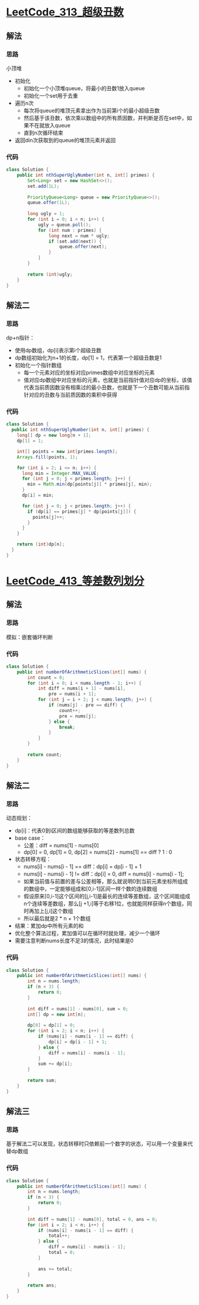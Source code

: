 # [LeetCode_313_超级丑数](https://leetcode-cn.com/problems/super-ugly-number/)
## 解法
### 思路
小顶堆
- 初始化
  - 初始化一个小顶堆queue，将最小的丑数1放入queue
  - 初始化一个set用于去重
- 遍历n次
  - 每次将queue的堆顶元素拿出作为当前第i个的最小超级丑数
  - 然后基于该丑数，依次乘以数组中的所有质因数，并判断是否在set中，如果不在就放入queue
  - 直到n次循环结束
- 返回din次获取到的queue的堆顶元素并返回
### 代码
```java
class Solution {
    public int nthSuperUglyNumber(int n, int[] primes) {
        Set<Long> set = new HashSet<>();
        set.add(1L);
        
        PriorityQueue<Long> queue = new PriorityQueue<>();
        queue.offer(1L);
        
        long ugly = 1;
        for (int i = 0; i < n; i++) {
            ugly = queue.poll();
            for (int num : primes) {
                long next = num * ugly;
                if (set.add(next)) {
                    queue.offer(next);
                }
            }
        }
        
        return (int)ugly;
    }
}
```
## 解法二
### 思路
dp+n指针：
- 使用dp数组，dp[i]表示第i个超级丑数
- dp数组初始化为n+1的长度，dp[1] = 1，代表第一个超级丑数是1
- 初始化一个指针数组
  - 每一个元素对应的坐标对应primes数组中对应坐标的元素
  - 值对应dp数组中对应坐标的元素，也就是当前指针值对应dp的坐标，该值代表当前质因数没有相乘过的最小丑数，也就是下一个丑数可能从当前指针对应的丑数与当前质因数的乘积中获得
### 代码
```java
class Solution {
  public int nthSuperUglyNumber(int n, int[] primes) {
    long[] dp = new long[n + 1];
    dp[1] = 1;

    int[] points = new int[primes.length];
    Arrays.fill(points, 1);

    for (int i = 2; i <= n; i++) {
      long min = Integer.MAX_VALUE;
      for (int j = 0; j < primes.length; j++) {
        min = Math.min(dp[points[j]] * primes[j], min);
      }
      dp[i] = min;

      for (int j = 0; j < primes.length; j++) {
        if (dp[i] == primes[j] * dp[points[j]]) {
          points[j]++;
        }
      }
    }

    return (int)dp[n];
  }
}
```
# [LeetCode_413_等差数列划分](https://leetcode-cn.com/problems/arithmetic-slices/)
## 解法
### 思路
模拟：嵌套循环判断
### 代码
```java
class Solution {
    public int numberOfArithmeticSlices(int[] nums) {
        int count = 0;
        for (int i = 0; i < nums.length - 1; i++) {
            int diff = nums[i + 1] - nums[i], 
                pre = nums[i + 1];
            for (int j = i + 2; j < nums.length; j++) {
                if (nums[j] - pre == diff) {
                    count++;
                    pre = nums[j];
                } else {
                    break;
                }
            }
        }
        
        return count;
    }
}
```
## 解法二
### 思路
动态规划：
- dp[i]：代表0到i区间的数组能够获取的等差数列总数
- base case：
  - 公差：diff = nums[1] - nums[0]
  - dp[0] = 0, dp[1] = 0, dp[2] = nums[2] - nums[1] == diff ? 1 : 0
- 状态转移方程：
  - nums[i] - nums[i - 1] == diff：dp[i] = dp[i - 1] + 1
  - nums[i] - nums[i - 1] != diff：dp[i] = 0, diff = nums[i] - nums[i - 1];
  - 如果当前值与前置的差与公差相等，那么就说明0到当前元素坐标所组成的数组中，一定能够组成和[0,i-1]区间一样个数的连续数组
  - 假设原来[0,i-1]这个区间的[j,i-1]是最长的连续等差数组，这个区间能组成n个连续等差数组，那么[j +1,i]等于右移1位，也就能同样获得n个数组，同时再加上[j,i]这个数组
  - 所以最后就是2 * n + 1个数组
- 结果：累加dp中所有元素的和
- 优化整个算法过程，累加值可以在循环时就处理，减少一个循环
- 需要注意判断nums长度不足3的情况，此时结果是0
### 代码
```java
class Solution {
    public int numberOfArithmeticSlices(int[] nums) {
        int n = nums.length;
        if (n < 3) {
            return 0;
        }
        
        int diff = nums[1] - nums[0], sum = 0;
        int[] dp = new int[n];
        
        dp[0] = dp[1] = 0;
        for (int i = 2; i < n; i++) {
            if (nums[i] - nums[i - 1] == diff) {
                dp[i] = dp[i - 1] + 1;
            } else {
                diff = nums[i] - nums[i - 1];
            }
            sum += dp[i];
        }
        
        return sum;
    }
}
```
## 解法三
### 思路
基于解法二可以发现，状态转移时只依赖前一个数字的状态，可以用一个变量来代替dp数组
### 代码
```java
class Solution {
    public int numberOfArithmeticSlices(int[] nums) {
        int n = nums.length;
        if (n < 3) {
            return 0;
        }
        
        int diff = nums[1] - nums[0], total = 0, ans = 0;
        for (int i = 2; i < n; i++) {
            if (nums[i] - nums[i - 1] == diff) {
                total++;
            } else {
                diff = nums[i] - nums[i - 1];
                total = 0;
            }
            
            ans += total;
        }
        
        return ans;
    }
}
```